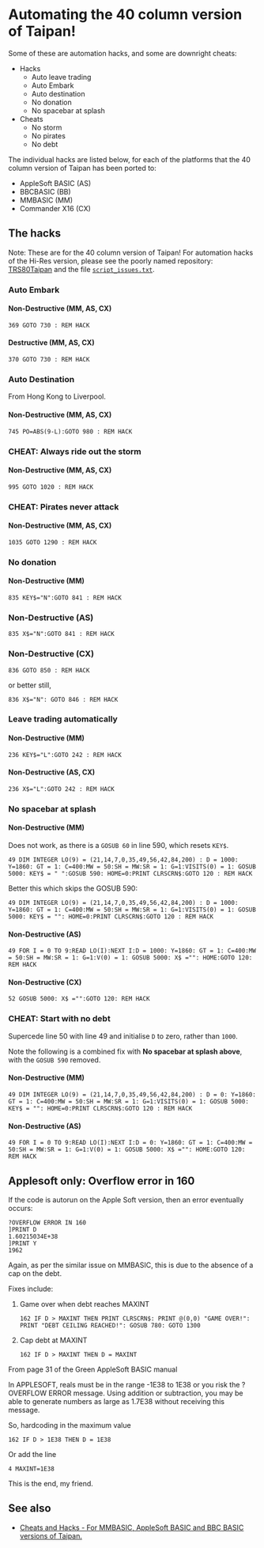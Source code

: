 # Automating the 40 column version of Taipan!

Some of these are automation hacks, and some are downright cheats:

 - Hacks
   - Auto leave trading
   - Auto Embark
   - Auto destination
   - No donation
   - No spacebar at splash
 - Cheats
   - No storm
   - No pirates
   - No debt

The individual hacks are listed below, for each of the platforms that the 40 column version of Taipan has been ported to:

 - AppleSoft BASIC (AS)
 - BBCBASIC        (BB)
 - MMBASIC         (MM)
 - Commander X16   (CX)

## The hacks

Note: These are for the 40 column version of Taipan! For automation hacks of the Hi-Res version, please see the poorly named repository: [TRS80Taipan](https://github.com/greenonline/TRS80Taipan) and the file [`script_issues.txt`](https://github.com/greenonline/TRS80Taipan/blob/main/Listings/TRS80%20Taipan%20script%20issues.txt).

### Auto Embark

#### Non-Destructive (MM, AS, CX)

```none
369 GOTO 730 : REM HACK
```
#### Destructive (MM, AS, CX)
```none
370 GOTO 730 : REM HACK
```
### Auto Destination

From Hong Kong to Liverpool.

#### Non-Destructive (MM, AS, CX)

```none
745 PO=ABS(9-L):GOTO 980 : REM HACK
```

### CHEAT: Always ride out the storm
#### Non-Destructive (MM, AS, CX)
```none
995 GOTO 1020 : REM HACK
```
### CHEAT: Pirates never attack
#### Non-Destructive (MM, AS, CX)
```none
1035 GOTO 1290 : REM HACK
```
### No donation
#### Non-Destructive (MM)
```none
835 KEY$="N":GOTO 841 : REM HACK
```
### Non-Destructive (AS)
```none
835 X$="N":GOTO 841 : REM HACK
```
### Non-Destructive (CX)
```none
836 GOTO 850 : REM HACK
```
or better still,
```none
836 X$="N": GOTO 846 : REM HACK
```
### Leave trading automatically
#### Non-Destructive (MM)
```none
236 KEY$="L":GOTO 242 : REM HACK
```
#### Non-Destructive (AS, CX)
```none
236 X$="L":GOTO 242 : REM HACK
```
### No spacebar at splash
#### Non-Destructive (MM)

Does not work, as there is a `GOSUB 60` in line 590, which resets `KEY$`.
```none
49 DIM INTEGER LO(9) = (21,14,7,0,35,49,56,42,84,200) : D = 1000: Y=1860: GT = 1: C=400:MW = 50:SH = MW:SR = 1: G=1:VISITS(0) = 1: GOSUB 5000: KEY$ = " ":GOSUB 590: HOME=0:PRINT CLRSCRN$:GOTO 120 : REM HACK
```
Better this which skips the GOSUB 590:
```none
49 DIM INTEGER LO(9) = (21,14,7,0,35,49,56,42,84,200) : D = 1000: Y=1860: GT = 1: C=400:MW = 50:SH = MW:SR = 1: G=1:VISITS(0) = 1: GOSUB 5000: KEY$ = "": HOME=0:PRINT CLRSCRN$:GOTO 120 : REM HACK
```
#### Non-Destructive (AS)
```none
49 FOR I = 0 TO 9:READ LO(I):NEXT I:D = 1000: Y=1860: GT = 1: C=400:MW = 50:SH = MW:SR = 1: G=1:V(0) = 1: GOSUB 5000: X$ ="": HOME:GOTO 120: REM HACK
```
#### Non-Destructive (CX)
```none
52 GOSUB 5000: X$ ="":GOTO 120: REM HACK
```
### CHEAT: Start with no debt

Supercede line 50 with line 49 and initialise `D` to zero, rather than `1000`.

Note the following is a combined fix with **No spacebar at splash above**, with the `GOSUB 590` removed.

#### Non-Destructive (MM)
```none
49 DIM INTEGER LO(9) = (21,14,7,0,35,49,56,42,84,200) : D = 0: Y=1860: GT = 1: C=400:MW = 50:SH = MW:SR = 1: G=1:VISITS(0) = 1: GOSUB 5000: KEY$ = "": HOME=0:PRINT CLRSCRN$:GOTO 120 : REM HACK
```
#### Non-Destructive (AS)
```none
49 FOR I = 0 TO 9:READ LO(I):NEXT I:D = 0: Y=1860: GT = 1: C=400:MW = 50:SH = MW:SR = 1: G=1:V(0) = 1: GOSUB 5000: X$ ="": HOME:GOTO 120: REM HACK
```
## Applesoft only: Overflow error in 160

If the code is autorun on the Apple Soft version, then an error eventually occurs:
```none
?OVERFLOW ERROR IN 160
]PRINT D
1.60215034E+38
]PRINT Y
1962
```

Again, as per the similar issue on MMBASIC, this is due to the absence of a cap on the debt.

Fixes include:

1. Game over when debt reaches MAXINT
   ```none
   162 IF D > MAXINT THEN PRINT CLRSCRN$: PRINT @(0,0) "GAME OVER!": PRINT "DEBT CEILING REACHED!": GOSUB 780: GOTO 1300
   ```
2. Cap debt at MAXINT
   ```none
   162 IF D > MAXINT THEN D = MAXINT
   ```
From page 31 of the Green AppleSoft BASIC manual

In APPLESOFT, reals must be in the range -1E38 to 1E38 or you risk the ?OVERFLOW ERROR message. Using addition or subtraction, you may be able to generate numbers as large as 1.7E38 without receiving this message.

So, hardcoding in the maximum value
```none
162 IF D > 1E38 THEN D = 1E38
```
Or add the line
```none
4 MAXINT=1E38
```
This is the end, my friend.

## See also

 - [Cheats and Hacks - For MMBASIC, AppleSoft BASIC and BBC BASIC versions of Taipan.][1]




  [1]: https://gr33nonline.wordpress.com/2025/06/24/automating-40-column-taipan/
